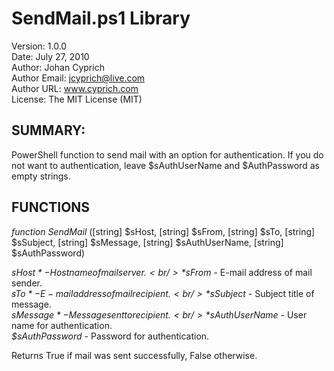 SendMail.ps1 Library
=====

Version: 1.0.0<br />
Date: July 27, 2010<br />
Author: Johan Cyprich<br />
Author Email: jcyprich@live.com<br />
Author URL: www.cyprich.com<br />
License: The MIT License (MIT)<br />

SUMMARY:
-----
PowerShell function to send mail with an option for authentication. If you do not want to authentication, leave $sAuthUserName and $AuthPassword as empty strings.

FUNCTIONS
-----
*function SendMail* ([string] $sHost, [string] $sFrom, [string] $sTo, [string] $sSubject, [string] $sMessage, [string] $sAuthUserName, [string] $sAuthPassword)

*$sHost* - Host name of mail server.<br />
*$sFrom* - E-mail address of mail sender.<br />
*$sTo* - E-mail address of mail recipient.<br />
*$sSubject* - Subject title of message.<br />
*$sMessage* - Message sent to recipient.<br />
*$sAuthUserName* - User name for authentication.<br />
*$sAuthPassword* - Password for authentication.<br />

Returns True if mail was sent successfully, False otherwise.
